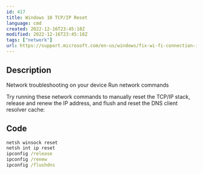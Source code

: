 ```yaml
---
id: 417
title: Windows 10 TCP/IP Reset
language: cmd
created: 2022-12-16T23:45:18Z
modified: 2022-12-16T23:45:18Z
tags: ["network"]
url: https://support.microsoft.com/en-us/windows/fix-wi-fi-connection-issues-in-windows-9424a1f7-6a3b-65a6-4d78-7f07eee84d2c#WindowsVersion=Windows_10
---
```


## Description

Network troubleshooting on your device
Run network commands

Try running these network commands to manually reset the TCP/IP stack, release and renew the IP address, and flush and reset the DNS client resolver cache:

## Code

```cmd
netsh winsock reset
netsh int ip reset
ipconfig /release
ipconfig /renew
ipconfig /flushdns
```

<!-- end -->

